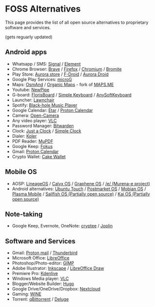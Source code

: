#  FOSS Alternatives
This page provides the list of all open source alternatives to proprietary software and services.

(gets reguarly updated)



## Android apps
- Whatsapp / SMS: [Signal](https://signal.org/) / [Element](https://element.io/)
- Chrome Browser: [Brave](https://brave.com/) / [Firefox](https://www.mozilla.org/) / [Chromium](https://www.chromium.org/chromium-projects/) / [Bromite](https://www.bromite.org/)
- Play Store: [Aurora store](https://auroraoss.com/) / [F-Droid](https://f-droid.org/) / [Aurora Droid](https://auroraoss.com/)
- Google Play Services: [microG](https://microg.org/)
- Maps: [OsmAnd](https://f-droid.org/packages/net.osmand.plus/) / [Organic Maps](https://f-droid.org/en/packages/app.organicmaps/) - fork of [MAPS.ME](https://maps.me/)
- Youtube: [NewPipe](https://newpipe.net/)
- G-board: [FlorisBoard](https://github.com/florisboard/florisboard) / [Simple Keyboard](https://f-droid.org/en/packages/rkr.simplekeyboard.inputmethod/) / [AnySoftKeyboard](https://anysoftkeyboard.github.io/)
- Launcher: [Lawnchair](https://f-droid.org/packages/ch.deletescape.lawnchair.plah/)
- Spotify: [Black-hole Music Player](https://github.com/Sangwan5688/BlackHole/releases)
- Google Calendar: [Etar](https://github.com/Etar-Group/Etar-Calendar) / [Proton Calendar]()
- Camera: [Open-Camera](https://opencamera.org.uk/)
- Any video player: [VLC](https://www.videolan.org/vlc/download-android.html)
- Password Manager: [Bitwarden](https://bitwarden.com/download/)
- Clock: [Just a Clock](https://codeberg.org/arthurooo38/just-a-clock) / [Simple Clock](https://f-droid.org/en/packages/com.simplemobiletools.clock/) 
- Dialer: [Koler](https://github.com/Chooloo/koler)
- PDF Reader: [MuPDF](https://f-droid.org/en/packages/com.artifex.mupdf.viewer.app/)
- Google Keep: [Fokus](https://github.com/icabetong/fokus-android)
- Gmail: [Proton Calendar](https://github.com/ProtonMail/proton-mail-android)
- Crypto Wallet: [Cake Wallet](https://cakewallet.com/)

## Mobile OS
- AOSP: [LineageOS](https://lineageos.org/) / [Calyx OS](https://calyxos.org/) / [Graphene OS](https://grapheneos.org/) / [/e/ (Murena-e project)](https://e.foundation/e-os/)
- Android alternatives: [Ubuntu Touch](https://ubuntu-touch.io/) / [Postmarket OS](https://postmarketos.org/) / [Mobian OS](https://mobian-project.org/) / [Plasma Mobile](https://plasma-mobile.org/) / [Sailfish OS (Partially open source)](https://sailfishos.org/) / [Kai OS (Partially open source)](https://www.kaiostech.com/)

## Note-taking
- Google Keep, Evernote, OneNote: [cryptee](https://crypt.ee/) / [Joplin](https://joplinapp.org/)

## Software and Services
- Gmail: [Proton mail](https://proton.me/) / [Thunderbird](https://www.thunderbird.net/en-US/)
- Microsoft Office: [LibreOffice](https://www.libreoffice.org/download/download/)
- Photoshop/Photo-editor: [GIMP](https://www.gimp.org/)
- Adobe Illustrator: [Inkscape](https://inkscape.org/) / [LibreOffice Draw](https://www.libreoffice.org/discover/draw/)
- Premiere Pro: [Kdenlive](https://kdenlive.org/en/download/)
- Windows Media player: [VLC](https://www.videolan.org/)
- Blogger/Website Builder: [Hugo](https://gohugo.io/)
- Google Drive/OneDrive/Dropbox: [Nextcloud](https://nextcloud.com/)
- Gaming: [WINE](https://www.winehq.org/)
- Torrent: [qBittorrent](https://www.qbittorrent.org/) / [Deluge](https://deluge-torrent.org/)
